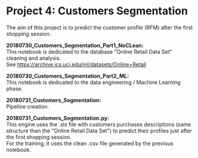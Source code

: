 # Project 4: Customers Segmentation

The aim of this project is to predict the customer profile (RFM) after the first shopping session.

<b> 20180730_Customers_Segmentation_Part1_NoCLean: </b>    
This notebook is dedicated to the database "Online Retail Data Set" cleaning and analysis.     
See https://archive.ics.uci.edu/ml/datasets/Online+Retail

<b> 20180730_Customers_Segmentation_Part2_ML: </b>    
This notebook is dedicated to the data engineering / Machine Learning phase.

<b> 20180731_Customers_Segmentation: </b>      
Pipeline creation.    

<b> 20180731_Customers_Segmentation.py: </b>     
This engine uses the .xls file with customers purchases descriptions (same structure than the "Online Retail Data Set") to predict their profiles just after the first shopping session.    
For the training, it uses the clean .csv file generated by the previous notebook.

